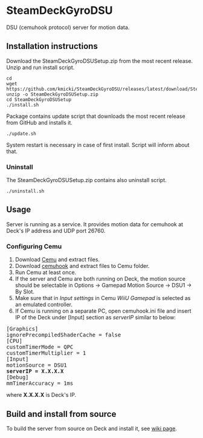 # SteamDeckGyroDSU
DSU (cemuhook protocol) server for motion data.

## Installation instructions

Download the SteamDeckGyroDSUSetup.zip from the most recent release. Unzip and run install script.

    cd
    wget https://github.com/kmicki/SteamDeckGyroDSU/releases/latest/download/SteamDeckGyroDSUSetup.zip
    unzip -o SteamDeckGyroDSUSetup.zip
    cd SteamDeckGyroDSUSetup
    ./install.sh
    
Package contains update script that downloads the most recent release from GitHub and installs it.

    ./update.sh
    
System restart is necessary in case of first install. Script will inform about that.
    
### Uninstall

The SteamDeckGyroDSUSetup.zip contains also uninstall script.

    ./uninstall.sh
    
## Usage

Server is running as a service. It provides motion data for cemuhook at Deck's IP address and UDP port 26760.

### Configuring Cemu

1. Download [Cemu](https://cemu.info/) and extract files.
2. Download [cemuhook](https://cemuhook.sshnuke.net/) and extract files to Cemu folder.
3. Run Cemu at least once.
4. If the server and Cemu are both running on Deck, the motion source should be selectable in Options -> Gamepad Motion Source -> DSU1 -> By Slot.
5. Make sure that in _Input settings_ in Cemu _WiiU Gamepad_ is selected as an emulated controller.
6. If Cemu is running on a separate PC, open cemuhook.ini file and insert IP of the Deck under \[Input\] section as _serverIP_ similar to below:
<pre>
[Graphics]
ignorePrecompiledShaderCache = false
[CPU]
customTimerMode = QPC
customTimerMultiplier = 1
[Input]
motionSource = DSU1
<b>serverIP = X.X.X.X</b>
[Debug]
mmTimerAccuracy = 1ms
</pre>
where **X.X.X.X** is Deck's IP.

## Build and install from source

To build the server from source on Deck and install it, see [wiki page](https://github.com/kmicki/SteamDeckGyroDSU/wiki/Build-and-install-from-source).
